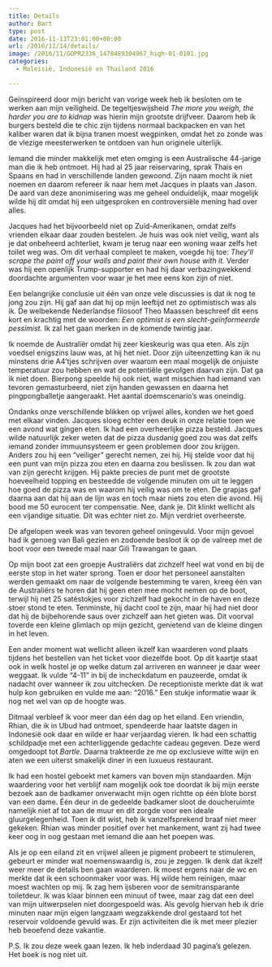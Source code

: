 ```yaml
---
title: Details
author: Bart
type: post
date: 2016-11-13T23:01:00+00:00
url: /2016/11/14/details/
image: /2016/11/GOPR2336_1478489304967_high-01-0101.jpg
categories:
  - Maleisië, Indonesië en Thailand 2016

---
```

Geïnspireerd door mijn bericht van vorige week heb ik besloten om te werken aan mijn veiligheid. De tegeltjeswijsheid _The more you weigh, the harder you are to kidnap_ was hierin mijn grootste drijfveer. Daarom heb ik burgers besteld die te chic zijn tijdens normaal backpacken en van het kaliber waren dat ik bijna tranen moest wegpinken, omdat het zo zonde was de vlezige meesterwerken te ontdoen van hun originele uiterlijk.

Iemand die minder makkelijk met eten omging is een Australische 44-jarige man die ik heb ontmoet. Hij had al 25 jaar reiservaring, sprak Thais en Spaans en had in verschillende landen gewoond. Zijn naam mocht ik niet noemen en daarom refereer ik naar hem met Jacques in plaats van Jason. De aard van deze anonimisering was me geheel onduidelijk, maar mogelijk wilde hij dit omdat hij een uitgesproken en controversiële mening had over alles.

Jacques had het bijvoorbeeld niet op Zuid-Amerikanen, omdat zelfs vrienden elkaar daar zouden bestelen. Je huis was ook niet veilig, want als je dat onbeheerd achterliet, kwam je terug naar een woning waar zelfs het toilet weg was. Om dit verhaal compleet te maken, voegde hij toe: _They&#8217;ll scrape the paint off your walls and paint their own house with it._ Verder<span style="font-size: 1em;"> was hij een openlijk Trump-supporter en had hij daar verbazingwekkend doordachte argumenten voor waar je het mee eens kon zijn of niet.</span>

Een belangrijke conclusie uit één van onze vele discussies is dat ik nog te jong zou zijn. Hij gaf aan dat hij op mijn leeftijd net zo optimistisch was als ik. De welbekende Nederlandse filosoof Theo Maassen beschreef dit eens kort en krachtig met de woorden: _Een optimist is een slecht-geïnformeerde pessimist._ Ik zal het gaan merken in de komende twintig jaar.

Ik noemde de Australiër omdat hij zeer kieskeurig was qua eten. Als zijn voedsel enigszins lauw was, at hij het niet. Door zijn uiteenzetting kan ik nu minstens drie A4&#8217;tjes schrijven over waarom een maal mogelijk de onjuiste temperatuur zou hebben en wat de potentiële gevolgen daarvan zijn. Dat ga ik niet doen. Bierpong speelde hij ook niet, want misschien had iemand van tevoren gemasturbeerd, niet zijn handen gewassen en daarna het pingpongballetje aangeraakt. Het aantal doemscenario&#8217;s was oneindig.

Ondanks onze verschillende blikken op vrijwel alles, konden we het goed met elkaar vinden. Jacques sloeg echter een deuk in onze relatie toen we een avond wat gingen eten. Ik had een overheerlijke pizza besteld. Jacques wilde natuurlijk zeker weten dat de pizza dusdanig goed zou was dat zelfs iemand zonder immuunsysteem er geen problemen door zou krijgen. Anders zou hij een &#8220;veiliger&#8221; gerecht nemen, zei hij. Hij stelde voor dat hij een punt van mijn pizza zou eten en daarna zou beslissen. Ik zou dan wat van zijn gerecht krijgen. Hij pakte precies de punt met de grootste hoeveelheid topping en besteedde de volgende minuten om uit te leggen hoe goed de pizza was en waarom hij veilig was om te eten. De grapjas gaf daarna aan dat hij aan de lijn was en toch maar niets zou eten die avond. Hij bood me 50 eurocent ter compensatie. Nee, dank je. Dit klinkt wellicht als een vijandige situatie. Dit was echter niet zo. Mijn verdriet overheerste.

De afgelopen week was van tevoren geheel oningevuld. Voor mijn gevoel had ik genoeg van Bali gezien en zodoende besloot ik op de valreep met de boot voor een tweede maal naar Gili Trawangan te gaan.

Op mijn boot zat een groepje Australiërs dat zichzelf heel wat vond en bij de eerste stop in het water sprong. Toen er door het personeel aanstalten werden gemaakt om naar de volgende bestemming te varen, kreeg één van de Australiërs te horen dat hij geen eten mee mocht nemen op de boot, terwijl hij net 25 satéstokjes voor zichzelf had gekocht in de haven en deze stoer stond te eten. Tenminste, hij dacht cool te zijn, maar hij had niet door dat hij de bijbehorende saus over zichzelf aan het gieten was. Dit voorval toverde een kleine glimlach op mijn gezicht, genietend van de kleine dingen in het leven.

Een ander moment wat wellicht alleen ikzelf kan waarderen vond plaats tijdens het bestellen van het ticket voor diezelfde boot. Op dit kaartje staat ook in welk hostel je op welke datum zal arriveren en wanneer je daar weer weggaat. Ik vulde &#8220;4-11&#8221; in bij de incheckdatum en pauzeerde, omdat ik nadacht over wanneer ik zou uitchecken. De receptioniste merkte dat ik wat hulp kon gebruiken en vulde me aan: &#8220;2016.&#8221; Een stukje informatie waar ik nog net wel van op de hoogte was.

Ditmaal verbleef ik voor meer dan één dag op het eiland. Een vriendin, Rhian, die ik in Ubud had ontmoet, spendeerde haar laatste dagen in Indonesië ook daar en wilde er haar verjaardag vieren. Ik had een schattig schildpadje met een achterliggende gedachte cadeau gegeven. Deze werd omgedoopt tot _Bartle_. Daarna trakteerde ze me op exclusieve witte wijn en aten we een uiterst smakelijk diner in een luxueus restaurant.

Ik had een hostel geboekt met kamers van boven mijn standaarden. Mijn waardering voor het verblijf nam mogelijk ook toe doordat ik bij mijn eerste bezoek aan de badkamer onverwacht mijn ogen richtte op één blote borst van een dame. Één deur in de gedeelde badkamer sloot de doucheruimte namelijk niet af tot aan de muur en dit zorgde voor een ideale gluurgelegenheid. Toen ik dit wist, heb ik vanzelfsprekend braaf niet meer gekeken. Rhian was minder positief over het mankement, want zij had twee keer oog in oog gestaan met iemand die aan het poepen was.

Als je op een eiland zit en vrijwel alleen je pigment probeert te stimuleren, gebeurt er minder wat noemenswaardig is, zou je zeggen. Ik denk dat ikzelf weer meer de details ben gaan waarderen. Ik moest ergens naar de wc en merkte dat ik een schoonmaker voor was. Hij wilde hem reinigen, maar moest wachten op mij. Ik zag hem ijsberen voor de semitransparante toiletdeur. Ik was klaar binnen een minuut of twee, maar zag dat een deel van mijn uitwerpselen niet doorgespoeld was. Als gevolg hiervan heb ik drie minuten naar mijn eigen langzaam wegzakkende drol gestaard tot het reservoir voldoende gevuld was. Er zijn activiteiten die ik met meer plezier heb beoefend deze vakantie.

P.S. Ik zou deze week gaan lezen. Ik heb inderdaad 30 pagina&#8217;s gelezen. Het boek is nog niet uit.

